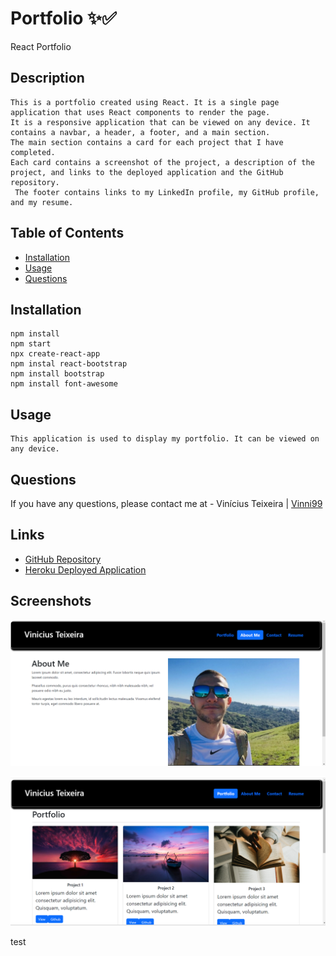 # Portfolio ✨✅
React Portfolio


## Description

```
This is a portfolio created using React. It is a single page application that uses React components to render the page. 
It is a responsive application that can be viewed on any device. It contains a navbar, a header, a footer, and a main section. 
The main section contains a card for each project that I have completed. 
Each card contains a screenshot of the project, a description of the project, and links to the deployed application and the GitHub repository.
 The footer contains links to my LinkedIn profile, my GitHub profile, and my resume. 
```

## Table of Contents

* [Installation](#installation)
* [Usage](#usage)
* [Questions](#questions)

## Installation

```
npm install
npm start
npx create-react-app
npm instal react-bootstrap
npm install bootstrap
npm install font-awesome
```

## Usage

```
This application is used to display my portfolio. It can be viewed on any device.
```

## Questions

If you have any questions, please contact me at  - Vinícius Teixeira | [Vinni99](https://github.com/Vinni99)

## Links

* [GitHub Repository](https://github.com/Vinni99/Portofolio.git)
* [Heroku Deployed Application]()

## Screenshots

![Alt text](portofolio/src/components/screenshot/Screenshot1.png)

![Alt text](portofolio/src/components/screenshot/Screenshot2.png)

test